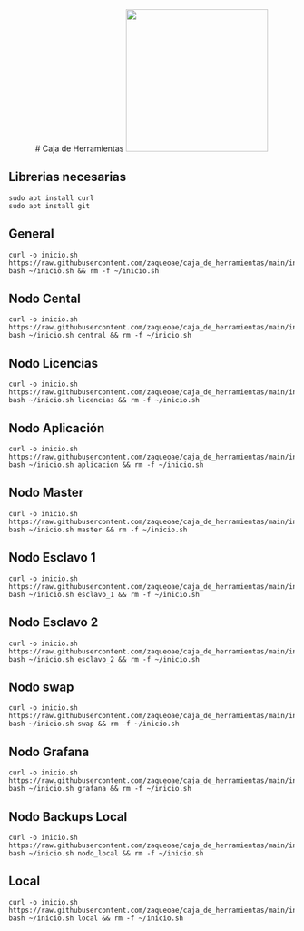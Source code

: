 <div align="center">
# Caja de Herramientas
  <img src="https://cloud.githubusercontent.com/assets/2059754/24601246/753a7f36-1858-11e7-9d6b-7a0e64fb27f7.png" height="250px" width="250px">

</div>


## Librerias necesarias
```
sudo apt install curl
sudo apt install git
```


## General
```
curl -o inicio.sh https://raw.githubusercontent.com/zaqueoae/caja_de_herramientas/main/inicio.sh
bash ~/inicio.sh && rm -f ~/inicio.sh
```

## Nodo Cental
```
curl -o inicio.sh https://raw.githubusercontent.com/zaqueoae/caja_de_herramientas/main/inicio.sh
bash ~/inicio.sh central && rm -f ~/inicio.sh
```

## Nodo Licencias
```
curl -o inicio.sh https://raw.githubusercontent.com/zaqueoae/caja_de_herramientas/main/inicio.sh
bash ~/inicio.sh licencias && rm -f ~/inicio.sh
```

## Nodo Aplicación
```
curl -o inicio.sh https://raw.githubusercontent.com/zaqueoae/caja_de_herramientas/main/inicio.sh
bash ~/inicio.sh aplicacion && rm -f ~/inicio.sh
```

## Nodo Master
```
curl -o inicio.sh https://raw.githubusercontent.com/zaqueoae/caja_de_herramientas/main/inicio.sh
bash ~/inicio.sh master && rm -f ~/inicio.sh
```

## Nodo Esclavo 1
```
curl -o inicio.sh https://raw.githubusercontent.com/zaqueoae/caja_de_herramientas/main/inicio.sh
bash ~/inicio.sh esclavo_1 && rm -f ~/inicio.sh
```

## Nodo Esclavo 2
```
curl -o inicio.sh https://raw.githubusercontent.com/zaqueoae/caja_de_herramientas/main/inicio.sh
bash ~/inicio.sh esclavo_2 && rm -f ~/inicio.sh
```

## Nodo swap
```
curl -o inicio.sh https://raw.githubusercontent.com/zaqueoae/caja_de_herramientas/main/inicio.sh
bash ~/inicio.sh swap && rm -f ~/inicio.sh
```

## Nodo Grafana
```
curl -o inicio.sh https://raw.githubusercontent.com/zaqueoae/caja_de_herramientas/main/inicio.sh
bash ~/inicio.sh grafana && rm -f ~/inicio.sh
```

## Nodo Backups Local
```
curl -o inicio.sh https://raw.githubusercontent.com/zaqueoae/caja_de_herramientas/main/inicio.sh
bash ~/inicio.sh nodo_local && rm -f ~/inicio.sh
```

## Local
```
curl -o inicio.sh https://raw.githubusercontent.com/zaqueoae/caja_de_herramientas/main/inicio.sh
bash ~/inicio.sh local && rm -f ~/inicio.sh
```
